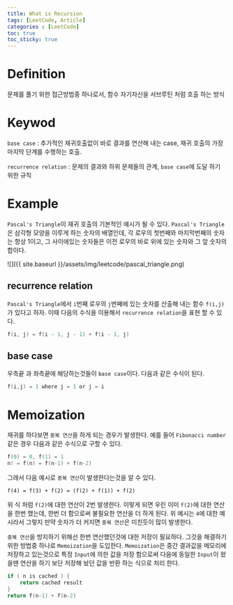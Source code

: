 ```yaml
---
title: What is Recursion
tags: [LeetCode, Article]
categories : [LeetCode]
toc: true
toc_sticky: true
---
```


# Definition

문제를 풀기 위한 접근방법중 하나로서, 함수 자기자신을 서브루틴 처럼 호출 하는 방식

# Keywod

`base case` : 추가적인 재귀호출없이 바로 결과를 연산해 내는 case, 재귀 호출의 가장 마지막 단계를 수행하는 호출.

`recurrence relation` : 문제의 결과와 하위 문제들의 관계, `base case`에 도달 하기 위한 규칙


# Example

`Pascal's Triangle`이 재귀 호출의 기본적인 예시가 될 수 있다.
`Pascal's Triangle`은 삼각형 모양을 이루게 하는 숫자의 배열인데, 각 로우의 첫번째와 마지막번째의 숫자는 항상 1이고, 그 사이에있는 숫자들은 이전 로우의 바로 위에 있는 숫자와 그 앞 숫자의 합이다.

![]({{ site.baseurl }}/assets/img/leetcode/pascal_triangle.png)


## recurrence relation

`Pascal's Triangle`에서 `i`번째 로우의 `j`번째에 있는 숫자를 산출해 내는 함수 `f(i,j)`가 있다고 하자.
이때 다음의 수식을 이용해서 `recurrence relation`을 표현 할 수 있다.

```c
f(i, j) = f(i - 1, j - 1) + f(i - 1, j)
```

## base case

우측끝 과 좌측끝에 해당하는것들이 `base case`이다. 다음과 같은 수식이 된다.

```c
f(i,j) = 1 where j = 1 or j = i
```

# Memoization

재귀를 하다보면 `중복 연산`을 하게 되는 경우가 발생한다. 예를 들어 `Fibonacci number`같은 경우 다음과 같은 수식으로 구할 수 있다.
```c
f(0) = 0, f(1) = 1
n! = f(n) = f(n-1) + f(n-2)
```
그래서 다음 예시로 `중복 연산`이 발생한다는것을 알 수 있다.

```
f(4) = f(3) + f(2) = (f(2) + f(1)) + f(2)
```
위 식 처럼 `f(2)`에 대한 연산이 2번 발생한다. 이렇게 되면 우린 이미 `f(2)`에 대한 연산을 한번 했는데, 한번 더 함으로써
불필요한 연산을 더 하게 된다. 위 예시는 `4`에 대한 예시라서 그렇지 만약 숫자가 더 커지면 `중복 연산`은 미친듯이 많이 발생한다.

`중복 연산`을 방지하기 위해선 한번 연산했던것에 대한 저장이 필요하다. 그것을 해결하기 위한 방법중 하나로 `Memoization`을 도입한다.
`Memoization`은 중간 결과값을 메모리에 저장하고 있는것으로 특정 `Input`에 의한 값을 저장 함으로써 다음에 동일한 `Input`이 왔을땐 연산을 하기 보단 저장해 놨던 값을
반환 하는 식으로 처리 한다.

```c
if ( n is cached ) {
    return cached result
}
return f(n-1) + f(n-2)
```






